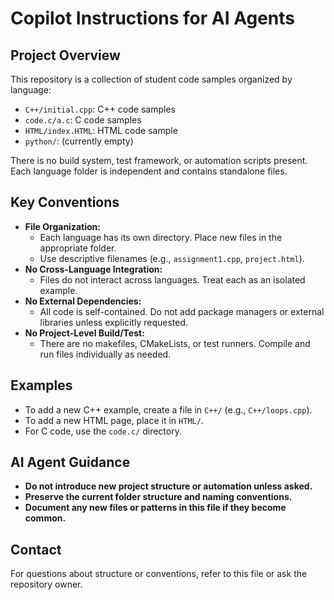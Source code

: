 # Copilot Instructions for AI Agents

## Project Overview
This repository is a collection of student code samples organized by language:
- `C++/initial.cpp`: C++ code samples
- `code.c/a.c`: C code samples
- `HTML/index.HTML`: HTML code sample
- `python/`: (currently empty)

There is no build system, test framework, or automation scripts present. Each language folder is independent and contains standalone files.

## Key Conventions
- **File Organization:**
  - Each language has its own directory. Place new files in the appropriate folder.
  - Use descriptive filenames (e.g., `assignment1.cpp`, `project.html`).
- **No Cross-Language Integration:**
  - Files do not interact across languages. Treat each as an isolated example.
- **No External Dependencies:**
  - All code is self-contained. Do not add package managers or external libraries unless explicitly requested.
- **No Project-Level Build/Test:**
  - There are no makefiles, CMakeLists, or test runners. Compile and run files individually as needed.

## Examples
- To add a new C++ example, create a file in `C++/` (e.g., `C++/loops.cpp`).
- To add a new HTML page, place it in `HTML/`.
- For C code, use the `code.c/` directory.

## AI Agent Guidance
- **Do not introduce new project structure or automation unless asked.**
- **Preserve the current folder structure and naming conventions.**
- **Document any new files or patterns in this file if they become common.**

## Contact
For questions about structure or conventions, refer to this file or ask the repository owner.
